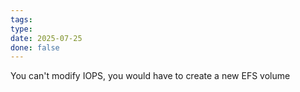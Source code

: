 ```yaml
---
tags: 
type: 
date: 2025-07-25
done: false
---
```

You can't modify IOPS, you would have to create a new EFS volume